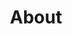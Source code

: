 ---
title: "About" # in any language you want
layout: "about" # is necessary
# url: "/archive"
# description: "Description for Search"
summary: "about"
---